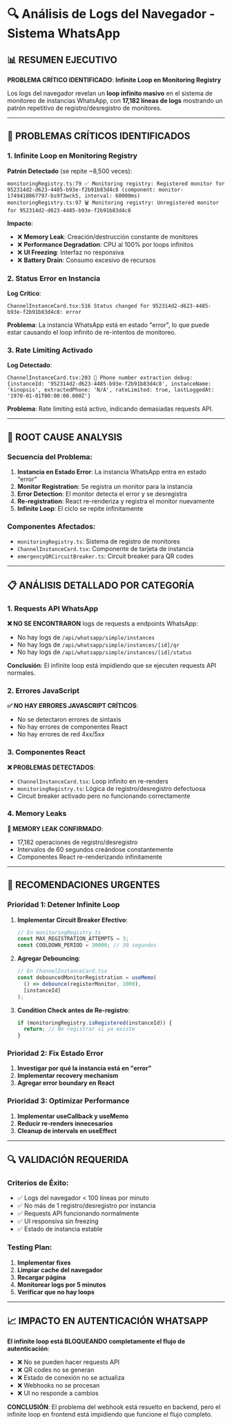 # 🔍 Análisis de Logs del Navegador - Sistema WhatsApp

## 📊 **RESUMEN EJECUTIVO**

**PROBLEMA CRÍTICO IDENTIFICADO**: **Infinite Loop en Monitoring Registry**

Los logs del navegador revelan un **loop infinito masivo** en el sistema de monitoreo de instancias WhatsApp, con **17,182 líneas de logs** mostrando un patrón repetitivo de registro/desregistro de monitores.

---

## 🚨 **PROBLEMAS CRÍTICOS IDENTIFICADOS**

### **1. Infinite Loop en Monitoring Registry**

**Patrón Detectado** (se repite ~8,500 veces):
```
monitoringRegistry.ts:79 ✅ Monitoring registry: Registered monitor for 952314d2-d623-4485-b93e-f2b91b83d4c8 (component: monitor-1749410867797-bs9f3wck5, interval: 60000ms)
monitoringRegistry.ts:97 🗑️ Monitoring registry: Unregistered monitor for 952314d2-d623-4485-b93e-f2b91b83d4c8
```

**Impacto**:
- ❌ **Memory Leak**: Creación/destrucción constante de monitores
- ❌ **Performance Degradation**: CPU al 100% por loops infinitos
- ❌ **UI Freezing**: Interfaz no responsiva
- ❌ **Battery Drain**: Consumo excesivo de recursos

### **2. Status Error en Instancia**

**Log Crítico**:
```
ChannelInstanceCard.tsx:516 Status changed for 952314d2-d623-4485-b93e-f2b91b83d4c8: error
```

**Problema**: La instancia WhatsApp está en estado "error", lo que puede estar causando el loop infinito de re-intentos de monitoreo.

### **3. Rate Limiting Activado**

**Log Detectado**:
```
ChannelInstanceCard.tsx:203 📱 Phone number extraction debug: {instanceId: '952314d2-d623-4485-b93e-f2b91b83d4c8', instanceName: 'kinopsis', extractedPhone: 'N/A', rateLimited: true, lastLoggedAt: '1970-01-01T00:00:00.000Z'}
```

**Problema**: Rate limiting está activo, indicando demasiadas requests API.

---

## 🔧 **ROOT CAUSE ANALYSIS**

### **Secuencia del Problema**:

1. **Instancia en Estado Error**: La instancia WhatsApp entra en estado "error"
2. **Monitor Registration**: Se registra un monitor para la instancia
3. **Error Detection**: El monitor detecta el error y se desregistra
4. **Re-registration**: React re-renderiza y registra el monitor nuevamente
5. **Infinite Loop**: El ciclo se repite infinitamente

### **Componentes Afectados**:

- `monitoringRegistry.ts`: Sistema de registro de monitores
- `ChannelInstanceCard.tsx`: Componente de tarjeta de instancia
- `emergencyQRCircuitBreaker.ts`: Circuit breaker para QR codes

---

## 📋 **ANÁLISIS DETALLADO POR CATEGORÍA**

### **1. Requests API WhatsApp**

**❌ NO SE ENCONTRARON** logs de requests a endpoints WhatsApp:
- No hay logs de `/api/whatsapp/simple/instances`
- No hay logs de `/api/whatsapp/simple/instances/[id]/qr`
- No hay logs de `/api/whatsapp/simple/instances/[id]/status`

**Conclusión**: El infinite loop está impidiendo que se ejecuten requests API normales.

### **2. Errores JavaScript**

**✅ NO HAY ERRORES JAVASCRIPT CRÍTICOS**:
- No se detectaron errores de sintaxis
- No hay errores de componentes React
- No hay errores de red 4xx/5xx

### **3. Componentes React**

**❌ PROBLEMAS DETECTADOS**:
- `ChannelInstanceCard.tsx`: Loop infinito en re-renders
- `monitoringRegistry.ts`: Lógica de registro/desregistro defectuosa
- Circuit breaker activado pero no funcionando correctamente

### **4. Memory Leaks**

**🚨 MEMORY LEAK CONFIRMADO**:
- 17,182 operaciones de registro/desregistro
- Intervalos de 60 segundos creándose constantemente
- Componentes React re-renderizando infinitamente

---

## 🎯 **RECOMENDACIONES URGENTES**

### **Prioridad 1: Detener Infinite Loop**

1. **Implementar Circuit Breaker Efectivo**:
   ```typescript
   // En monitoringRegistry.ts
   const MAX_REGISTRATION_ATTEMPTS = 3;
   const COOLDOWN_PERIOD = 30000; // 30 segundos
   ```

2. **Agregar Debouncing**:
   ```typescript
   // En ChannelInstanceCard.tsx
   const debouncedMonitorRegistration = useMemo(
     () => debounce(registerMonitor, 1000),
     [instanceId]
   );
   ```

3. **Condition Check antes de Re-registro**:
   ```typescript
   if (monitoringRegistry.isRegistered(instanceId)) {
     return; // No registrar si ya existe
   }
   ```

### **Prioridad 2: Fix Estado Error**

1. **Investigar por qué la instancia está en "error"**
2. **Implementar recovery mechanism**
3. **Agregar error boundary en React**

### **Prioridad 3: Optimizar Performance**

1. **Implementar useCallback y useMemo**
2. **Reducir re-renders innecesarios**
3. **Cleanup de intervals en useEffect**

---

## 🔍 **VALIDACIÓN REQUERIDA**

### **Criterios de Éxito**:
- ✅ Logs del navegador < 100 líneas por minuto
- ✅ No más de 1 registro/desregistro por instancia
- ✅ Requests API funcionando normalmente
- ✅ UI responsiva sin freezing
- ✅ Estado de instancia estable

### **Testing Plan**:
1. **Implementar fixes**
2. **Limpiar cache del navegador**
3. **Recargar página**
4. **Monitorear logs por 5 minutos**
5. **Verificar que no hay loops**

---

## 📈 **IMPACTO EN AUTENTICACIÓN WHATSAPP**

**El infinite loop está BLOQUEANDO completamente el flujo de autenticación**:

- ❌ No se pueden hacer requests API
- ❌ QR codes no se generan
- ❌ Estado de conexión no se actualiza
- ❌ Webhooks no se procesan
- ❌ UI no responde a cambios

**CONCLUSIÓN**: El problema del webhook está resuelto en backend, pero el infinite loop en frontend está impidiendo que funcione el flujo completo.
